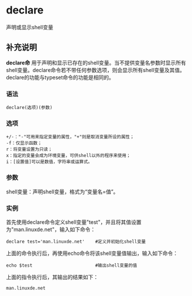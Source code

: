 declare
===

声明或显示shell变量

## 补充说明

**declare命** 用于声明和显示已存在的shell变量。当不提供变量名参数时显示所有shell变量。declare命令若不带任何参数选项，则会显示所有shell变量及其值。declare的功能与typeset命令的功能是相同的。

### 语法  

```
declare(选项)(参数)
```

### 选项  

```
+/-："-"可用来指定变量的属性，"+"则是取消变量所设的属性；
-f：仅显示函数；
r：将变量设置为只读；
x：指定的变量会成为环境变量，可供shell以外的程序来使用；
i：[设置值]可以是数值，字符串或运算式。
```

### 参数  

shell变量：声明shell变量，格式为“变量名=值”。

### 实例  

首先使用declare命令定义shell变量"test"，并且将其值设置为"man.linuxde.net"，输入如下命令：

```
declare test='man.linuxde.net'    #定义并初始化shell变量
```

上面的命令执行后，再使用echo命令将该shell变量值输出，输入如下命令：

```
echo $test                        #输出shell变量的值
```

上面的指令执行后，其输出的结果如下：

```
man.linuxde.net
```